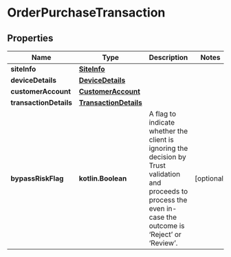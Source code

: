 
# OrderPurchaseTransaction

## Properties
Name | Type | Description | Notes
------------ | ------------- | ------------- | -------------
**siteInfo** | [**SiteInfo**](SiteInfo.md) |  | 
**deviceDetails** | [**DeviceDetails**](DeviceDetails.md) |  | 
**customerAccount** | [**CustomerAccount**](CustomerAccount.md) |  | 
**transactionDetails** | [**TransactionDetails**](TransactionDetails.md) |  | 
**bypassRiskFlag** | **kotlin.Boolean** | A flag to indicate whether the client is ignoring the decision by Trust validation and proceeds to process the even in-case the outcome is ‘Reject’ or ‘Review’. |  [optional]



